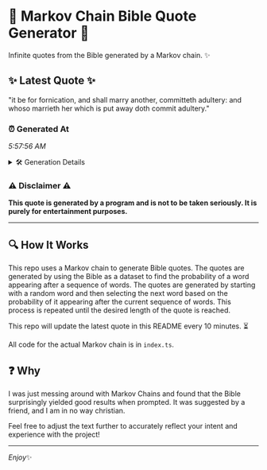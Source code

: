 # 📖 Markov Chain Bible Quote Generator 📖

Infinite quotes from the Bible generated by a Markov chain. ✨

## ✨ Latest Quote ✨
"it be for fornication, and shall marry another, committeth adultery: and whoso marrieth her which is put away doth commit adultery."

### ⏰ Generated At
*5:57:56 AM*

<details>
    <summary>🛠️ Generation Details</summary>
    <p>
        <strong>🌱 Seed:</strong> it<br>
        <strong>🔄 Iterations:</strong> 20<br>
        <strong>📜 Context History:</strong><br>[ it ]: be<br>[ it, be ]: for<br>[ it, be, for ]: fornication,<br>[ it, be, for, fornication, ]: and<br>[ it, be, for, fornication,, and ]: shall<br>[ it, be, for, fornication,, and, shall ]: marry<br>[ be, for, fornication,, and, shall, marry ]: another,<br>[ for, fornication,, and, shall, marry, another, ]: committeth<br>[ fornication,, and, shall, marry, another,, committeth ]: adultery:<br>[ and, shall, marry, another,, committeth, adultery: ]: and<br>[ shall, marry, another,, committeth, adultery:, and ]: whoso<br>[ marry, another,, committeth, adultery:, and, whoso ]: marrieth<br>[ another,, committeth, adultery:, and, whoso, marrieth ]: her<br>[ committeth, adultery:, and, whoso, marrieth, her ]: which<br>[ adultery:, and, whoso, marrieth, her, which ]: is<br>[ and, whoso, marrieth, her, which, is ]: put<br>[ whoso, marrieth, her, which, is, put ]: away<br>[ marrieth, her, which, is, put, away ]: doth<br>[ her, which, is, put, away, doth ]: commit<br>[ which, is, put, away, doth, commit ]: adultery.<br>
    </p>
</details>

### ⚠️ Disclaimer ⚠️
**This quote is generated by a program and is not to be taken seriously. It is purely for entertainment purposes.**

---

## 🔍 How It Works

This repo uses a Markov chain to generate Bible quotes. The quotes are generated by using the Bible as a dataset to find the probability of a word appearing after a sequence of words. The quotes are generated by starting with a random word and then selecting the next word based on the probability of it appearing after the current sequence of words. This process is repeated until the desired length of the quote is reached.

This repo will update the latest quote in this README every 10 minutes. ⏳

All code for the actual Markov chain is in `index.ts`.

## ❓ Why

I was just messing around with Markov Chains and found that the Bible surprisingly yielded good results when prompted. 
It was suggested by a friend, and I am in no way christian.

Feel free to adjust the text further to accurately reflect your intent and experience with the project!

---

*Enjoy*✨
